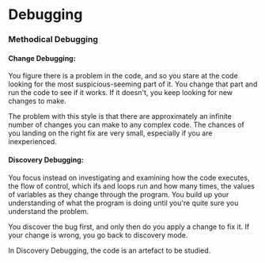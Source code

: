 # Debugging

### Methodical Debugging

#### Change Debugging:

You figure there is a problem in the code, and so you stare at the code looking for the most suspicious-seeming part of it. You change that part and run the code to see if it works. If it doesn't, you keep looking for new changes to make.           

The problem with this style is that there are approximately an infinite number of changes you can make to any complex code. The chances of you landing on the right fix are very small, especially if you are inexperienced.

#### Discovery Debugging:

You focus instead on investigating and examining how the code executes, the flow of control, which ifs and loops run and how many times, the values of variables as they change through the program. You build up your understanding of what the program is doing until you're quite sure you understand the problem.         

You discover the bug first, and only then do you apply a change to fix it. If your change is wrong, you go back to discovery mode.         

In Discovery Debugging, the code is an artefact to be studied.